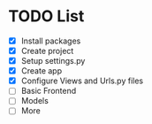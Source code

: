 # TODO List
- [X] Install packages
- [X] Create project
- [X] Setup settings.py
- [X] Create app
- [X] Configure Views and Urls.py files
- [ ] Basic Frontend
- [ ] Models
- [ ] More
